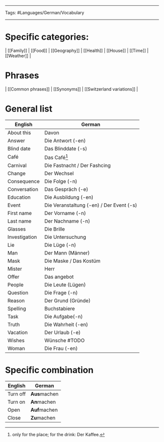 ___
Tags: #Languages/German/Vocabulary 
___
# Specific categories:
| [[Family]] | [[Food]] | [[Geography]] | [[Health]] | [[House]] | [[Time]] | [[Weather]] | 

# Phrases
| [[Common phrases]] | [[Synonyms]] | [[Switzerland variations]]  |

# General list
English | German
------------ | ------------
About this | Davon
Answer | Die Antwort (-en)
Blind date | Das Blinddate (-s)
Café | Das Café[^1]
Carnival | Die Fastnacht / Der Fashcing
Change | Der Wechsel
Consequence | Die Folge (-n)
Conversation | Das Gespräch (-e)
Education | Die Ausbildung (-en)
Event | Die Veranstaltung (-en) / Der Event (-s)
First name | Der Vorname (-n)
Last name | Der Nachname (-n)
Glasses | Die Brille
Investigation | Die Untersuchung
Lie | Die Lüge (-n)
Man | Der Mann (Männer)
Mask | Die Maske / Das Kostüm
Mister | Herr
Offer | Das angebot
People | Die Leute (Lügen)
Question | Die Frage (-n)
Reason | Der Grund (Gründe)
Spelling | Buchstabiere
Task | Die Aufgabe(-n)
Truth | Die Wahrheit (-en)
Vacation | Der Urlaub (-e)
Wishes | Wünsche #TODO 
Woman | Die Frau (-en)


# Specific combination
English | German
------------ | ------------
Turn off | **Aus**machen
Turn on | **An**machen
Open | **Auf**machen
Close | **Zu**machen


[^1]: only for the place; for the drink: Der Kaffee.